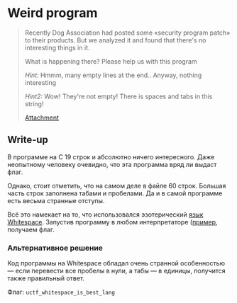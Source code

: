 # Weird program

> Recently Dog Association had posted some «security program patch» to their products. But we analyzed it and found that there's no interesting things in it.
> 
> What is happening there? Please help us with this program
> 
> _Hint:_ Hmmm, many empty lines at the end.. Anyway, nothing interesting
> 
> _Hint2:_ Wow! They're not empty! There is spaces and tabs in this string!
>
> [Attachment](https://github.com/upmlctf/2017-quals/blob/master/weird-program/program.c)

## Write-up

В программе на C 19 строк и абсолютно ничего интересного. Даже неопытному человеку очевидно, что эта программа вряд ли выдаст флаг.

Однако, стоит отметить, что на самом деле в файле 60 строк. Большая часть строк заполнена табами и пробелами. Да и в самой программе есть весьма странные отступы.

Всё это намекает на то, что использовался эзотерический [язык Whitespace](https://ru.wikipedia.org/wiki/Whitespace). Запустив программу в любом интерпретаторе ([пример](https://ideone.com/), получаем флаг.

### Альтернативное решение

Код программы на Whitespace обладал очень странной особенностью — если перевести все пробелы в нули, а табы — в единицы, получится также правильный ответ.

Флаг: `uctf_whitespace_is_best_lang`
